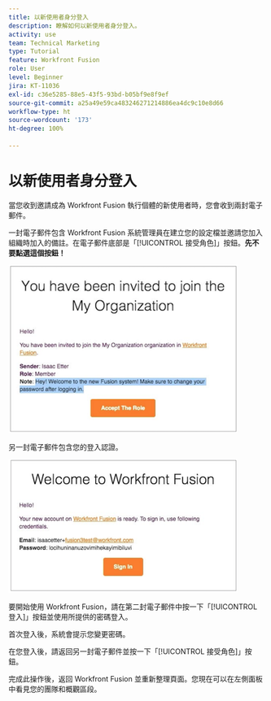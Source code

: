 ```yaml
---
title: 以新使用者身分登入
description: 瞭解如何以新使用者身分登入。
activity: use
team: Technical Marketing
type: Tutorial
feature: Workfront Fusion
role: User
level: Beginner
jira: KT-11036
exl-id: c36e5285-88e5-43f5-93bd-b05bf9e8f9ef
source-git-commit: a25a49e59ca483246271214886ea4dc9c10e8d66
workflow-type: ht
source-wordcount: '173'
ht-degree: 100%

---
```


# 以新使用者身分登入

當您收到邀請成為 Workfront Fusion 執行個體的新使用者時，您會收到兩封電子郵件。

一封電子郵件包含 Workfront Fusion 系統管理員在建立您的設定檔並邀請您加入組織時加入的備註。在電子郵件底部是「[!UICONTROL 接受角色]」按鈕。**先不要點選這個按鈕！**

![影像顯示您的電子郵件邀請](assets/new-user-1.png)

另一封電子郵件包含您的登入認證。

![影像顯示您的電子郵件邀請](assets/new-user-2.png)

要開始使用 Workfront Fusion，請在第二封電子郵件中按一下「[!UICONTROL 登入]」按鈕並使用所提供的密碼登入。

首次登入後，系統會提示您變更密碼。

在您登入後，請返回另一封電子郵件並按一下「[!UICONTROL 接受角色]」按鈕。

完成此操作後，返回 Workfront Fusion 並重新整理頁面。您現在可以在左側面板中看見您的團隊和概觀區段。
